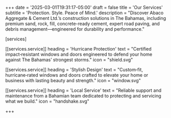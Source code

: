 +++
date = '2025-03-01T19:31:17-05:00'
draft = false
title = 'Our Services'
subtitle = 'Protection. Style. Peace of Mind.'
description = "Discover Abaco Aggregate & Cement Ltd.’s construction solutions in The Bahamas, including premium sand, rock, fill, concrete-ready cement, expert road paving, and debris management—engineered for durability and performance."


[services]

  [[services.service]]
    heading = 'Hurricane Protection'
    text = "Certified impact‑resistant windows and doors engineered to defend your home against The Bahamas’ strongest storms."
    icon = "shield.svg"

  [[services.service]]
    heading = 'Stylish Design'
    text = "Custom‑fit, hurricane‑rated windows and doors crafted to elevate your home or business with lasting beauty and strength."
    icon = "window.svg"

  [[services.service]]
    heading = 'Local Service'
    text = "Reliable support and maintenance from a Bahamian team dedicated to protecting and servicing what we build."
    icon = "handshake.svg"

+++
